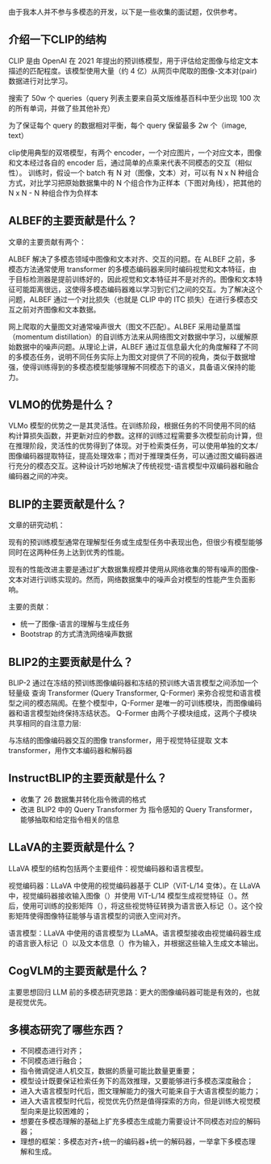 由于我本人并不参与多模态的开发，以下是一些收集的面试题，仅供参考。

## 介绍一下CLIP的结构
CLIP 是由 OpenAI 在 2021 年提出的预训练模型，用于评估给定图像与给定文本描述的匹配程度。该模型使用大量（约 4 亿）从网页中爬取的图像-文本对(pair)数据进行对比学习。

搜索了 50w 个 queries（query 列表主要来自英文版维基百科中至少出现 100 次的所有单词，并做了些其他补充）

为了保证每个 query 的数据相对平衡，每个 query 保留最多 2w 个（image, text）

clip使用典型的双塔模型，有两个 encoder，一个对应图片，一个对应文本，图像和文本经过各自的 encoder 后，通过简单的点乘来代表不同模态的交互（相似性）。 训练时，假设一个 batch 有 N 对（图像，文本）对，可以有 N x N 种组合方式，对比学习把原始数据集中的 N 个组合作为正样本（下图对角线），把其他的 N x N - N 种组合作为负样本

## ALBEF的主要贡献是什么？
文章的主要贡献有两个：

ALBEF 解决了多模态领域中图像和文本对齐、交互的问题。在 ALBEF 之前，多模态方法通常使用 transformer 的多模态编码器来同时编码视觉和文本特征，由于目标检测器是提前训练好的，因此视觉和文本特征并不是对齐的。图像和文本特征可能距离很远，这使得多模态编码器难以学习到它们之间的交互。为了解决这个问题，ALBEF 通过一个对比损失（也就是 CLIP 中的 ITC 损失）在进行多模态交互之前对齐图像和文本数据。

网上爬取的大量图文对通常噪声很大（图文不匹配）。ALBEF 采用动量蒸馏（momentum distillation）的自训练方法来从网络图文对数据中学习，以缓解原始数据中的噪声问题。从理论上讲，ALBEF 通过互信息最大化的角度解释了不同的多模态任务，说明不同任务实际上为图文对提供了不同的视角，类似于数据增强，使得训练得到的多模态模型能够理解不同模态下的语义，具备语义保持的能力。

## VLMO的优势是什么？
VLMo 模型的优势之一是其灵活性。在训练阶段，根据任务的不同使用不同的结构计算损失函数，并更新对应的参数。这样的训练过程需要多次模型前向计算，但在推理阶段，灵活性的优势得到了体现。对于检索类任务，可以使用单独的文本/图像编码器提取特征，提高处理效率；而对于推理类任务，可以通过图文编码器进行充分的模态交互。这种设计巧妙地解决了传统视觉-语言模型中双编码器和融合编码器之间的冲突。

## BLIP的主要贡献是什么？
文章的研究动机：

现有的预训练模型通常在理解型任务或生成型任务中表现出色，但很少有模型能够同时在这两种任务上达到优秀的性能。

现有的性能改进主要是通过扩大数据集规模并使用从网络收集的带有噪声的图像-文本对进行训练实现的。然而，网络数据集中的噪声会对模型的性能产生负面影响。

主要的贡献：
 - 统一了图像-语言的理解与生成任务
 - Bootstrap 的方式清洗网络噪声数据

## BLIP2的主要贡献是什么？
BLIP-2 通过在冻结的预训练图像编码器和冻结的预训练大语言模型之间添加一个轻量级 查询 Transformer (Query Transformer, Q-Former) 来弥合视觉和语言模型之间的模态隔阂。在整个模型中，Q-Former 是唯一的可训练模块，而图像编码器和语言模型始终保持冻结状态。
Q-Former 由两个子模块组成，这两个子模块共享相同的自注意力层:

与冻结的图像编码器交互的图像 transformer，用于视觉特征提取
文本 transformer，用作文本编码器和解码器

## InstructBLIP的主要贡献是什么？
 - 收集了 26 数据集并转化指令微调的格式
 - 改进 BLIP2 中的 Query Transformer 为 指令感知的 Query Transformer，能够抽取和给定指令相关的信息

## LLaVA的主要贡献是什么？
LLaVA 模型的结构包括两个主要组件：视觉编码器和语言模型。

视觉编码器：LLaVA 中使用的视觉编码器基于 CLIP（ViT-L/14 变体）。在 LLaVA 中，视觉编码器接收输入图像（）并使用 ViT-L/14 模型生成视觉特征（）。然后，使用可训练的投影矩阵（），将这些视觉特征转换为语言嵌入标记（）。这个投影矩阵使得图像特征能够与语言模型的词嵌入空间对齐。

语言模型：LLaVA 中使用的语言模型为 LLaMA。语言模型接收由视觉编码器生成的语言嵌入标记（）以及文本信息（）作为输入，并根据这些输入生成文本输出。

## CogVLM的主要贡献是什么？
主要思想回归 LLM 前的多模态研究思路：更大的图像编码器可能是有效的，也就是视觉优先。


## 多模态研究了哪些东西？
 - 不同模态进行对齐；
 - 不同模态进行融合；
 - 指令微调促进人机交互，数据的质量可能比数量更重要；
 - 模型设计既要保证检索任务下的高效推理，又要能够进行多模态深度融合；
 - 进入大语言模型时代后，图文理解能力的强大可能来自于大语言模型的能力；
 - 进入大语言模型时代后，视觉优先仍然是值得探索的方向，但是训练大视觉模型向来是比较困难的；
 - 想要在多模态理解的基础上扩充多模态生成能力需要设计不同模态对应的解码器；
 - 理想的框架：多模态对齐+统一的编码器+统一的解码器，一举拿下多模态理解和生成。